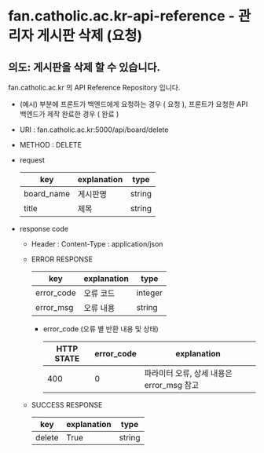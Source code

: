 # fan.catholic.ac.kr-api-reference - 관리자 게시판 삭제 (요청)
## 의도: 게시판을 삭제 할 수 있습니다.

fan.catholic.ac.kr 의 API Reference Repository 입니다.

- (예시) 부분에 프론트가 백엔드에게 요청하는 경우 ( 요청 ), 프론트가 요청한 API 백엔드가 제작 완료한 경우 ( 완료 )
- URI : fan.catholic.ac.kr:5000/api/board/delete
- METHOD : DELETE

- request

    | key | explanation | type |
    |--- |--- |--- |
    | board_name | 게시판명 | string |
    | title | 제목 | string |

- response code
    - Header :
        Content-Type : application/json
    - ERROR RESPONSE

        |    key   | explanation |   type  |
        | -------- | ----------- |-------- |
        |error_code| 오류 코드     | integer | 
        |error_msg | 오류 내용  | string  |

        - error_code (오류 별 반환 내용 및 상태)

            | HTTP STATE | error_code | explanation |
            |----------- | ---------- | ----------- |
            | 400 |0| 파라미터 오류, 상세 내용은 error_msg 참고 |

    - SUCCESS RESPONSE

        | key | explanation | type |
        |--- |--- |--- |
        | delete | True | string |

